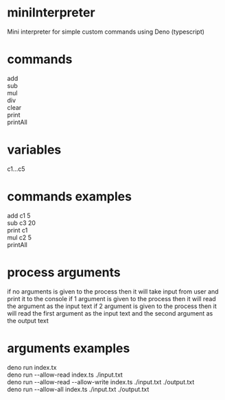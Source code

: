 # miniInterpreter

Mini interpreter for simple custom commands using Deno (typescript)

# commands

add<br> sub<br> mul<br> div<br> clear<br> print<br> printAll<br>

# variables

c1...c5

# commands examples

add c1 5<br> sub c3 20<br> print c1<br> mul c2 5<br> printAll

# process arguments

if no arguments is given to the process then it will take input from user and
print it to the console if 1 argument is given to the process then it will read
the argument as the input text if 2 argument is given to the process then it
will read the first argument as the input text and the second argument as the
output text

# arguments examples

deno run index.tx<br> deno run --allow-read index.ts ./input.txt<br> deno run
--allow-read --allow-write index.ts ./input.txt ./output.txt<br> deno run
--allow-all index.ts ./input.txt ./output.txt
